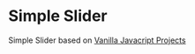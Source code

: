 # Simple Slider

Simple Slider based on [Vanilla Javacript Projects](https://www.vanillajavascriptprojects.com/)
